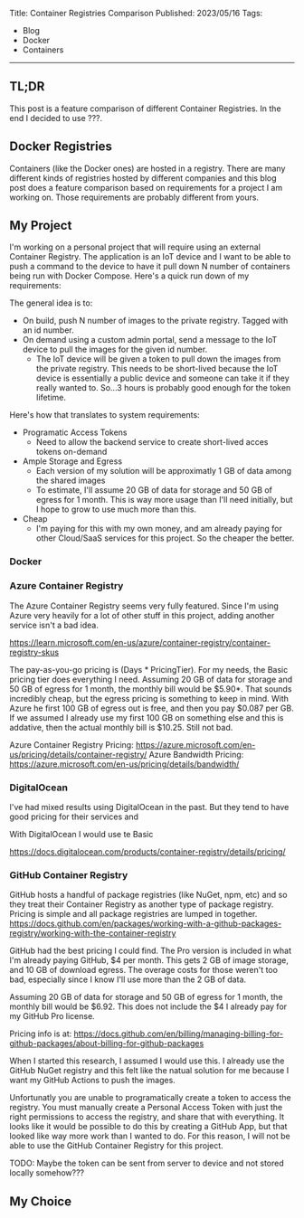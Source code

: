 Title: Container Registries Comparison
Published: 2023/05/16
Tags: 
- Blog
- Docker
- Containers
---

## TL;DR

This post is a feature comparison of different Container Registries. In the end I decided to use ???.

## Docker Registries

Containers (like the Docker ones) are hosted in a registry. There are many different kinds of registries hosted by different companies and this blog post does a feature comparison based on requirements for a project I am working on. Those requirements are probably different from yours.

## My Project

I'm working on a personal project that will require using an external Container Registry. The application is an IoT device and I want to be able to push a command to the device to have it pull down N number of containers being run with Docker Compose. Here's a quick run down of my requirements:

The general idea is to:
- On build, push N number of images to the private registry. Tagged with an id number.
- On demand using a custom admin portal, send a message to the IoT device to pull the images for the given id number.
  - The IoT device will be given a token to pull down the images from the private registry. This needs to be short-lived because the IoT device is essentially a public device and someone can take it if they really wanted to. So...3 hours is probably good enough for the token lifetime.

Here's how that translates to system requirements:

- Programatic Access Tokens
  - Need to allow the backend service to create short-lived acces tokens on-demand
- Ample Storage and Egress
  - Each version of my solution will be approximatly 1 GB of data among the shared images
  - To estimate, I'll assume 20 GB of data for storage and 50 GB of egress for 1 month. This is way more usage than I'll need initially, but I hope to grow to use much more than this.
- Cheap
  - I'm paying for this with my own money, and am already paying for other Cloud/SaaS services for this project. So the cheaper the better.

### Docker

### Azure Container Registry

The Azure Container Registry seems very fully featured. Since I'm using Azure very heavily for a lot of other stuff in this project, adding another service isn't a bad idea. 

https://learn.microsoft.com/en-us/azure/container-registry/container-registry-skus

The pay-as-you-go pricing is (Days * PricingTier). For my needs, the Basic pricing tier does everything I need. Assuming 20 GB of data for storage and 50 GB of egress for 1 month, the monthly bill would be $5.90*. That sounds incredibly cheap, but the egress pricing is something to keep in mind. With Azure he first 100 GB of egress out is free, and then you pay $0.087 per GB. If we assumed I already use my first 100 GB on something else and this is addative, then the actual monthly bill is $10.25. Still not bad.

Azure Container Registry Pricing: https://azure.microsoft.com/en-us/pricing/details/container-registry/
Azure Bandwidth Pricing: https://azure.microsoft.com/en-us/pricing/details/bandwidth/

### DigitalOcean

I've had mixed results using DigitalOcean in the past. But they tend to have good pricing for their services and 

With DigitalOcean I would use te Basic 

https://docs.digitalocean.com/products/container-registry/details/pricing/

### GitHub Container Registry

GitHub hosts a handful of package registries (like NuGet, npm, etc) and so they treat their Container Registry as another type of package registry. Pricing is simple and all package registries are lumped in together.
https://docs.github.com/en/packages/working-with-a-github-packages-registry/working-with-the-container-registry

GitHub had the best pricing I could find. The Pro version is included in what I'm already paying GitHub, $4 per month. This gets 2 GB of image storage, and 10 GB of download egress. The overage costs for those weren't too bad, especially since I know I'll use more than the 2 GB of data.

Assuming 20 GB of data for storage and 50 GB of egress for 1 month, the monthly bill would be $6.92. This does not include the $4 I already pay for my GitHub Pro license.

Pricing info is at: https://docs.github.com/en/billing/managing-billing-for-github-packages/about-billing-for-github-packages 

When I started this research, I assumed I would use this. I already use the GitHub NuGet registry and this felt like the natual solution for me because I want my GitHub Actions to push the images. 

Unfortunatly you are unable to programatically create a token to access the registry. You must manually create a Personal Access Token with just the right permissions to access the registry, and share that with everything. It looks like it would be possible to do this by creating a GitHub App, but that looked like way more work than I wanted to do. For this reason, I will not be able to use the GitHub Container Registry for this project.

TODO: Maybe the token can be sent from server to device and not stored locally somehow???

## My Choice
